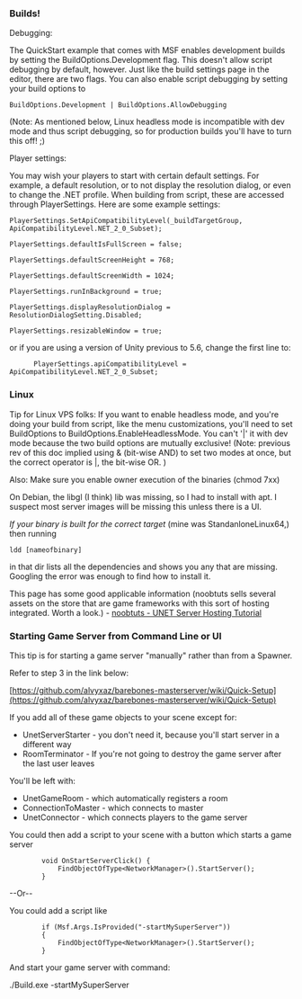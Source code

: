 ### Builds!

Debugging:

The QuickStart example that comes with MSF enables development builds by setting the BuildOptions.Development flag. This doesn't allow script debugging by default, however. Just like the build settings page in the editor, there are two flags. You can also enable script debugging by setting your build options to

`BuildOptions.Development | BuildOptions.AllowDebugging`

(Note: As mentioned below, Linux headless mode is incompatible with dev mode and thus script debugging, so for production builds you'll have to turn this off! ;)

Player settings:

You may wish your players to start with certain default settings. For example, a default resolution, or to not display the resolution dialog, or even to change the .NET profile. When building from script, these are accessed through PlayerSettings. Here are some example settings:

`PlayerSettings.SetApiCompatibilityLevel(_buildTargetGroup, ApiCompatibilityLevel.NET_2_0_Subset);`

`PlayerSettings.defaultIsFullScreen = false;`

`PlayerSettings.defaultScreenHeight = 768;`

`PlayerSettings.defaultScreenWidth = 1024;`

`PlayerSettings.runInBackground = true;`

`PlayerSettings.displayResolutionDialog = ResolutionDialogSetting.Disabled;`

`PlayerSettings.resizableWindow = true;`

or if you are using a version of Unity previous to 5.6, change the first line to:

`      PlayerSettings.apiCompatibilityLevel = ApiCompatibilityLevel.NET_2_0_Subset;`



### Linux
Tip for Linux VPS folks: 
If you want to enable headless mode, and you're doing your build from script, like the menu customizations, you'll need to set BuildOptions to BuildOptions.EnableHeadlessMode. You can't '|' it with dev mode because the two build options are mutually exclusive! (Note: previous rev of this doc implied using & (bit-wise AND) to set two modes at once, but the correct operator is |, the bit-wise OR. )


Also:
Make sure you enable owner execution of the binaries (chmod 7xx)

On Debian, the libgl (I think) lib was missing, so I had to install with apt. I suspect most server images will be missing this unless there is a UI. 

_If your binary is built for the correct target_ (mine was StandanloneLinux64,)  then running

 ` ldd [nameofbinary] `

in that dir lists all the dependencies and shows you any that are missing. Googling the error was enough to find how to install it.

This page has some good applicable information (noobtuts sells several assets on the store that are game frameworks with this sort of hosting integrated. Worth a look.) -  [noobtuts - UNET Server Hosting Tutorial](https://noobtuts.com/unity/unet-server-hosting)


### Starting Game Server from Command Line or UI

This tip is for starting a game server "manually" rather than from a Spawner.

Refer to step 3 in the link below:

[https://github.com/alvyxaz/barebones-masterserver/wiki/Quick-Setup](https://github.com/alvyxaz/barebones-masterserver/wiki/Quick-Setup)

If you add all of these game objects to your scene except for:

* UnetServerStarter - you don't need it, because you'll start server in a different way
* RoomTerminator - If you're not going to destroy the game server after the last user leaves

You'll be left with:
* UnetGameRoom - which automatically registers a room
* ConnectionToMaster - which connects to master
* UnetConnector - which connects players to the game server

You could then add a script to your scene with a button which starts a game server

            void OnStartServerClick() {
                FindObjectOfType<NetworkManager>().StartServer();
            }

--Or--

You could add a script like


            if (Msf.Args.IsProvided("-startMySuperServer"))
            {
                FindObjectOfType<NetworkManager>().StartServer();
            }

    
And start your game server with command:

./Build.exe -startMySuperServer
